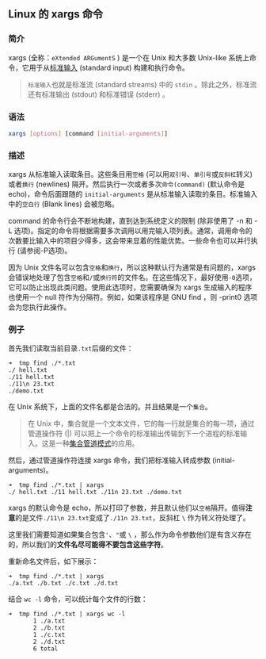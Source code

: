 ## Linux 的 xargs 命令 
### 简介

xargs (全称：`eXtended ARGumentS` ) 是一个在 Unix 和大多数 Unix-like 系统上命令，它用于从[标准输入](https://en.wikipedia.org/wiki/Standard_streams) (standard input) 构建和执行命令。

> `标准输入`也就是标准流 (standard streams) 中的 `stdin` 。除此之外，标准流还有标准输出 (stdout) 和标准错误 (stderr) 。

### 语法

``` bash
xargs [options] [command [initial-arguments]]
```

### 描述

xargs 从标准输入读取条目。这些条目用`空格` (可以用`双引号`、`单引号`或`反斜杠`转义) 或者`换行` (newlines) 隔开。然后执行一次或者多次`命令(command)` (默认命令是 echo)，命令后面跟随的 `initial-arguments` 是从标准输入读取的条目。标准输入中的`空白行` (Blank lines) 会被忽略。

command 的命令行会不断地构建，直到达到系统定义的限制 (除非使用了 -n 和 -L 选项)。指定的命令将根据需要多次调用以用完输入项列表。通常，调用命令的次数要比输入中的项目少得多，这会带来显着的性能优势。一些命令也可以并行执行 (请参阅-P选项)。

因为 Unix 文件名可以包含`空格`和`换行`，所以这种默认行为通常是有问题的，xargs 会错误地处理了包含`空格`和`/`或`换行符`的文件名。在这些情况下，最好使用`-0`选项，它可以防止出现此类问题。使用此选项时，您需要确保为 xargs 生成输入的程序也使用一个 null 符作为分隔符。例如，如果该程序是 GNU find ，则 -print0 选项会为您执行此操作。

### 例子

首先我们读取当前目录`.txt`后缀的文件：

``` shell
➜  tmp find ./*.txt
./ hell.txt
./11 hell.txt
./11\n 23.txt
./demo.txt
```

在 Unix 系统下，上面的文件名都是合法的。并且结果是一个`集合`。

> 在 Unix 中，集合就是一个文本文件，它的每一行就是集合的每一项，通过管道操作符 (|) 可以把上一个命令的标准输出传输到下一个进程的标准输入。这是一种[集合管道模式](/articles/programmin-pattern-collection-pipeline/)的应用。

然后，通过管道操作符连接 xargs 命令，我们把标准输入转成参数 (initial-arguments)。

``` shell
➜  tmp find ./*.txt | xargs
./ hell.txt ./11 hell.txt ./11n 23.txt ./demo.txt
```

xargs 的默认命令是 echo，所以打印了参数，并且默认他们以`空格`隔开。值得**注意**的是文件`./11\n 23.txt`变成了`./11n 23.txt`，反斜杠 `\` 作为转义符处理了。

这里我们需要知道如果集合包含`'`、`"`或 `\` ，那么作为命令参数他们是有含义存在的，所以我们的**文件名尽可能得不要包含这些字符**。

重新命名文件后，如下展示：

``` shell
➜  tmp find ./*.txt | xargs
./a.txt ./b.txt ./c.txt ./d.txt
```

结合 `wc -l` 命令，可以统计每个文件的行数：

``` shell
➜  tmp find ./*.txt | xargs wc -l
       1 ./a.txt
       2 ./b.txt
       1 ./c.txt
       2 ./d.txt
       6 total
```

